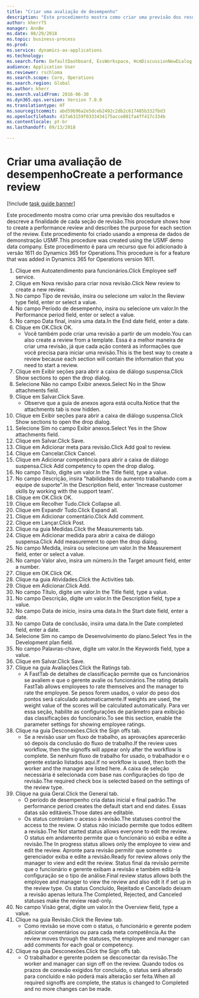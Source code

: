 ```yaml
--- 
title: "Criar uma avaliação de desempenho"
description: "Este procedimento mostra como criar uma previsão dos resultados e descreve a finalidade de cada seção de revisão."
author: kherr75
manager: AnnBe
ms.date: 08/29/2018
ms.topic: business-process
ms.prod: 
ms.service: dynamics-ax-applications
ms.technology: 
ms.search.form: DefaultDashboard, EssWorkspace, HcmDiscussionNewDialog, HcmDiscussion, HcmDiscussionChangeSettings, HcmDiscussionAddGoalDialog, HcmTopicCreate, HcmMeasurementDetailDialog, HcmPerfJournalAdd
audience: Application User
ms.reviewer: rschloma
ms.search.scope: Core, Operations
ms.search.region: Global
ms.author: kherr
ms.search.validFrom: 2016-06-30
ms.dyn365.ops.version: Version 7.0.0
ms.translationtype: HT
ms.sourcegitcommit: abd59b96a2e5dceb2492c2db2c617485b332fbd3
ms.openlocfilehash: 437a63159f0333434175acce081fa4ff417c334b
ms.contentlocale: pt-br
ms.lasthandoff: 09/13/2018

---
```

# <a name="create-a-performance-review"></a><span data-ttu-id="64a3e-103">Criar uma avaliação de desempenho</span><span class="sxs-lookup"><span data-stu-id="64a3e-103">Create a performance review</span></span>

[!include [task guide banner](../../includes/task-guide-banner.md)]

<span data-ttu-id="64a3e-104">Este procedimento mostra como criar uma previsão dos resultados e descreve a finalidade de cada seção de revisão.</span><span class="sxs-lookup"><span data-stu-id="64a3e-104">This procedure shows how to create a performance review and describes the purpose for each section of the review.</span></span> <span data-ttu-id="64a3e-105">Este procedimento foi criado usando a empresa de dados de demonstração USMF.</span><span class="sxs-lookup"><span data-stu-id="64a3e-105">This procedure was created using the USMF demo data company.</span></span> <span data-ttu-id="64a3e-106">Este procedimento é para um recurso que foi adicionado à versão 1611 do Dynamics 365 for Operations.</span><span class="sxs-lookup"><span data-stu-id="64a3e-106">This procedure is for a feature that was added in Dynamics 365 for Operations version 1611.</span></span>

1. <span data-ttu-id="64a3e-107">Clique em Autoatendimento para funcionários.</span><span class="sxs-lookup"><span data-stu-id="64a3e-107">Click Employee self service.</span></span>
2. <span data-ttu-id="64a3e-108">Clique em Nova revisão para criar nova revisão.</span><span class="sxs-lookup"><span data-stu-id="64a3e-108">Click New review to create a new review.</span></span>
3. <span data-ttu-id="64a3e-109">No campo Tipo de revisão, insira ou selecione um valor.</span><span class="sxs-lookup"><span data-stu-id="64a3e-109">In the Review type field, enter or select a value.</span></span>
4. <span data-ttu-id="64a3e-110">No campo Período de desempenho, insira ou selecione um valor.</span><span class="sxs-lookup"><span data-stu-id="64a3e-110">In the Performance period field, enter or select a value.</span></span>
5. <span data-ttu-id="64a3e-111">No campo Data final, insira uma data.</span><span class="sxs-lookup"><span data-stu-id="64a3e-111">In the End date field, enter a date.</span></span>
6. <span data-ttu-id="64a3e-112">Clique em OK.</span><span class="sxs-lookup"><span data-stu-id="64a3e-112">Click OK.</span></span>
    * <span data-ttu-id="64a3e-113">Você também pode criar uma revisão a partir de um modelo.</span><span class="sxs-lookup"><span data-stu-id="64a3e-113">You can also create a review from a template.</span></span> <span data-ttu-id="64a3e-114">Essa é a melhor maneira de criar uma revisão, já que cada ação conterá as informações que você precisa para iniciar uma revisão.</span><span class="sxs-lookup"><span data-stu-id="64a3e-114">This is the best way to create a review because each section will contain the information that you need to start a review.</span></span>  
7. <span data-ttu-id="64a3e-115">Clique em Exibir seções para abrir a caixa de diálogo suspensa.</span><span class="sxs-lookup"><span data-stu-id="64a3e-115">Click Show sections to open the drop dialog.</span></span>
8. <span data-ttu-id="64a3e-116">Selecione Não no campo Exibir anexos.</span><span class="sxs-lookup"><span data-stu-id="64a3e-116">Select No in the Show attachments field.</span></span>
9. <span data-ttu-id="64a3e-117">Clique em Salvar.</span><span class="sxs-lookup"><span data-stu-id="64a3e-117">Click Save.</span></span>
    * <span data-ttu-id="64a3e-118">Observe que a guia de anexos agora está oculta.</span><span class="sxs-lookup"><span data-stu-id="64a3e-118">Notice that the attachments tab is now hidden.</span></span>  
10. <span data-ttu-id="64a3e-119">Clique em Exibir seções para abrir a caixa de diálogo suspensa.</span><span class="sxs-lookup"><span data-stu-id="64a3e-119">Click Show sections to open the drop dialog.</span></span>
11. <span data-ttu-id="64a3e-120">Selecione Sim no campo Exibir anexos.</span><span class="sxs-lookup"><span data-stu-id="64a3e-120">Select Yes in the Show attachments field.</span></span>
12. <span data-ttu-id="64a3e-121">Clique em Salvar.</span><span class="sxs-lookup"><span data-stu-id="64a3e-121">Click Save.</span></span>
13. <span data-ttu-id="64a3e-122">Clique em Adicionar meta para revisão.</span><span class="sxs-lookup"><span data-stu-id="64a3e-122">Click Add goal to review.</span></span>
14. <span data-ttu-id="64a3e-123">Clique em Cancelar.</span><span class="sxs-lookup"><span data-stu-id="64a3e-123">Click Cancel.</span></span>
15. <span data-ttu-id="64a3e-124">Clique em Adicionar competência para abrir a caixa de diálogo suspensa.</span><span class="sxs-lookup"><span data-stu-id="64a3e-124">Click Add competency to open the drop dialog.</span></span>
16. <span data-ttu-id="64a3e-125">No campo Título, digite um valor.</span><span class="sxs-lookup"><span data-stu-id="64a3e-125">In the Title field, type a value.</span></span>
17. <span data-ttu-id="64a3e-126">No campo descrição, insira "habilidades do aumento trabalhando com a equipe de suporte".</span><span class="sxs-lookup"><span data-stu-id="64a3e-126">In the Description field, enter 'Increase customer skills by working with the support team'.</span></span>
18. <span data-ttu-id="64a3e-127">Clique em OK.</span><span class="sxs-lookup"><span data-stu-id="64a3e-127">Click OK.</span></span>
19. <span data-ttu-id="64a3e-128">Clique em Recolher Tudo.</span><span class="sxs-lookup"><span data-stu-id="64a3e-128">Click Collapse all.</span></span>
20. <span data-ttu-id="64a3e-129">Clique em Expandir Tudo.</span><span class="sxs-lookup"><span data-stu-id="64a3e-129">Click Expand all.</span></span>
21. <span data-ttu-id="64a3e-130">Clique em Adicionar comentário.</span><span class="sxs-lookup"><span data-stu-id="64a3e-130">Click Add comment.</span></span>
22. <span data-ttu-id="64a3e-131">Clique em Lançar.</span><span class="sxs-lookup"><span data-stu-id="64a3e-131">Click Post.</span></span>
23. <span data-ttu-id="64a3e-132">Clique na guia Medidas.</span><span class="sxs-lookup"><span data-stu-id="64a3e-132">Click the Measurements tab.</span></span>
24. <span data-ttu-id="64a3e-133">Clique em Adicionar medida para abrir a caixa de diálogo suspensa.</span><span class="sxs-lookup"><span data-stu-id="64a3e-133">Click Add measurement to open the drop dialog.</span></span>
25. <span data-ttu-id="64a3e-134">No campo Medida, insira ou selecione um valor.</span><span class="sxs-lookup"><span data-stu-id="64a3e-134">In the Measurement field, enter or select a value.</span></span>
26. <span data-ttu-id="64a3e-135">No campo Valor alvo, insira um número.</span><span class="sxs-lookup"><span data-stu-id="64a3e-135">In the Target amount field, enter a number.</span></span>
27. <span data-ttu-id="64a3e-136">Clique em OK.</span><span class="sxs-lookup"><span data-stu-id="64a3e-136">Click OK.</span></span>
28. <span data-ttu-id="64a3e-137">Clique na guia Atividades.</span><span class="sxs-lookup"><span data-stu-id="64a3e-137">Click the Activities tab.</span></span>
29. <span data-ttu-id="64a3e-138">Clique em Adicionar.</span><span class="sxs-lookup"><span data-stu-id="64a3e-138">Click Add.</span></span>
30. <span data-ttu-id="64a3e-139">No campo Título, digite um valor.</span><span class="sxs-lookup"><span data-stu-id="64a3e-139">In the Title field, type a value.</span></span>
31. <span data-ttu-id="64a3e-140">No campo Descrição, digite um valor.</span><span class="sxs-lookup"><span data-stu-id="64a3e-140">In the Description field, type a value.</span></span>
32. <span data-ttu-id="64a3e-141">No campo Data de início, insira uma data.</span><span class="sxs-lookup"><span data-stu-id="64a3e-141">In the Start date field, enter a date.</span></span>
33. <span data-ttu-id="64a3e-142">No campo Data de conclusão, insira uma data.</span><span class="sxs-lookup"><span data-stu-id="64a3e-142">In the Date completed field, enter a date.</span></span>
34. <span data-ttu-id="64a3e-143">Selecione Sim no campo de Desenvolvimento do plano.</span><span class="sxs-lookup"><span data-stu-id="64a3e-143">Select Yes in the Development plan field.</span></span>
35. <span data-ttu-id="64a3e-144">No campo Palavras-chave, digite um valor.</span><span class="sxs-lookup"><span data-stu-id="64a3e-144">In the Keywords field, type a value.</span></span>
36. <span data-ttu-id="64a3e-145">Clique em Salvar.</span><span class="sxs-lookup"><span data-stu-id="64a3e-145">Click Save.</span></span>
37. <span data-ttu-id="64a3e-146">Clique na guia Avaliações.</span><span class="sxs-lookup"><span data-stu-id="64a3e-146">Click the Ratings tab.</span></span>
    * <span data-ttu-id="64a3e-147">A FastTab de detalhes de classificação permite que os funcionários se avaliem e que o gerente avalie os funcionários.</span><span class="sxs-lookup"><span data-stu-id="64a3e-147">The rating details FastTab allows employees to rate themselves and the manager to rate the employee.</span></span> <span data-ttu-id="64a3e-148">Se pesos forem usados, o valor do peso dos pontos será calculado automaticamente.</span><span class="sxs-lookup"><span data-stu-id="64a3e-148">If weights are used, the weight value of the scores will be calculated automatically.</span></span>    <span data-ttu-id="64a3e-149">Para ver essa seção, habilite as configurações de parâmetro para exibição das classificações do funcionário.</span><span class="sxs-lookup"><span data-stu-id="64a3e-149">To see this section, enable the parameter settings for showing employee ratings.</span></span>  
38. <span data-ttu-id="64a3e-150">Clique na guia Desconexões.</span><span class="sxs-lookup"><span data-stu-id="64a3e-150">Click the Sign offs tab.</span></span>
    * <span data-ttu-id="64a3e-151">Se a revisão usar um fluxo de trabalho, as aprovações aparecerão só depois da conclusão do fluxo de trabalho.</span><span class="sxs-lookup"><span data-stu-id="64a3e-151">If the review uses workflow, then the signoffs will appear only after the workflow is complete.</span></span> <span data-ttu-id="64a3e-152">Se nenhum fluxo de trabalho for usado, o trabalhador e o gerente estarão listados aqui.</span><span class="sxs-lookup"><span data-stu-id="64a3e-152">If no workflow is used, then both the worker and the manager are listed here.</span></span> <span data-ttu-id="64a3e-153">A caixa de seleção necessária é selecionada com base nas configurações do tipo de revisão.</span><span class="sxs-lookup"><span data-stu-id="64a3e-153">The required check box is selected based on the settings of the review type.</span></span>  
39. <span data-ttu-id="64a3e-154">Clique na guia Geral.</span><span class="sxs-lookup"><span data-stu-id="64a3e-154">Click the General tab.</span></span>
    * <span data-ttu-id="64a3e-155">O período de desempenho cria datas inicial e final padrão.</span><span class="sxs-lookup"><span data-stu-id="64a3e-155">The performance period creates the default start and end dates.</span></span> <span data-ttu-id="64a3e-156">Essas datas são editáveis.</span><span class="sxs-lookup"><span data-stu-id="64a3e-156">Those dates are editable.</span></span>  
    * <span data-ttu-id="64a3e-157">Os status controlam o acesso à revisão.</span><span class="sxs-lookup"><span data-stu-id="64a3e-157">The statuses control the access to the review.</span></span> <span data-ttu-id="64a3e-158">O status não iniciado permite que todos editem a revisão.</span><span class="sxs-lookup"><span data-stu-id="64a3e-158">The Not started status allows everyone to edit the review.</span></span> <span data-ttu-id="64a3e-159">O status em andamento permite que o funcionário só exiba e edite a revisão.</span><span class="sxs-lookup"><span data-stu-id="64a3e-159">The In progress status allows only the employee to view and edit the review.</span></span> <span data-ttu-id="64a3e-160">Apronte para revisão permitir que somente o gerenciador exiba e edite a revisão.</span><span class="sxs-lookup"><span data-stu-id="64a3e-160">Ready for review allows only the manager to view and edit the review.</span></span> <span data-ttu-id="64a3e-161">Status final da revisão permite que o funcionário e gerente exibam a revisão e também editá-la configuração se o tipo de análise.</span><span class="sxs-lookup"><span data-stu-id="64a3e-161">Final review status allows both the employee and manager to view the review and also edit it if set up in the review type.</span></span> <span data-ttu-id="64a3e-162">Os status Concluído, Rejeitado e Cancelado deixam a revisão apenas leitura.</span><span class="sxs-lookup"><span data-stu-id="64a3e-162">The Completed, Rejected, and Canceled statuses make the review read-only.</span></span>  
40. <span data-ttu-id="64a3e-163">No campo Visão geral, digite um valor.</span><span class="sxs-lookup"><span data-stu-id="64a3e-163">In the Overview field, type a value.</span></span>
41. <span data-ttu-id="64a3e-164">Clique na guia Revisão.</span><span class="sxs-lookup"><span data-stu-id="64a3e-164">Click the Review tab.</span></span>
    * <span data-ttu-id="64a3e-165">Como revisão se move com o status, o funcionário e gerente podem adicionar comentários ou para cada meta competência.</span><span class="sxs-lookup"><span data-stu-id="64a3e-165">As the review moves through the statuses, the employee and manager can add comments for each goal or competency.</span></span>  
42. <span data-ttu-id="64a3e-166">Clique na guia Desconexões.</span><span class="sxs-lookup"><span data-stu-id="64a3e-166">Click the Sign offs tab.</span></span>
    * <span data-ttu-id="64a3e-167">O trabalhador e gerente podem se desconectar da revisão.</span><span class="sxs-lookup"><span data-stu-id="64a3e-167">The worker and manager can sign off on the review.</span></span> <span data-ttu-id="64a3e-168">Quando todos os prazos de conexão exigidos for concluído, o status será alterado para concluído e não poderá mais alteração ser feita.</span><span class="sxs-lookup"><span data-stu-id="64a3e-168">When all required signoffs are complete, the status is changed to Completed and no more changes can be made.</span></span>  


